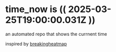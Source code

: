# time_now is (( 2025-03-25T19:00:00.031Z ))

an automated repo that shows the currnent time

inspired by [breakingheatmap](https://github.com/breakingheatmap/breakingheatmap)